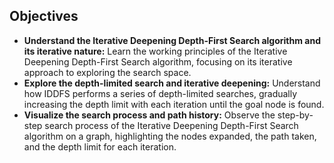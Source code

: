 ## Objectives
- **Understand the Iterative Deepening Depth-First Search algorithm and its iterative nature:** Learn the working principles of the Iterative Deepening Depth-First Search algorithm, focusing on its iterative approach to exploring the search space.
- **Explore the depth-limited search and iterative deepening:** Understand how IDDFS performs a series of depth-limited searches, gradually increasing the depth limit with each iteration until the goal node is found.
- **Visualize the search process and path history:** Observe the step-by-step search process of the Iterative Deepening Depth-First Search algorithm on a graph, highlighting the nodes expanded, the path taken, and the depth limit for each iteration.